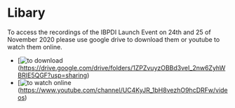 # Libary
To access the recordings of the IBPDI Launch Event on 24th and 25 of November 2020 please use google drive to download them or youtube to watch them online.
* [![to download](https://user-images.githubusercontent.com/74652518/101150098-14c15500-3620-11eb-91e3-c42941544884.png)(https://drive.google.com/drive/folders/1ZPZvuyzOBBd3veI_2nw6ZyhWBRIE5QGF?usp=sharing)
* [![to watch online](https://user-images.githubusercontent.com/74652518/101149862-c8761500-361f-11eb-8aac-e0d85b658095.png)(https://www.youtube.com/channel/UC4KyJR_1bH8vezhO9hcDRFw/videos)
